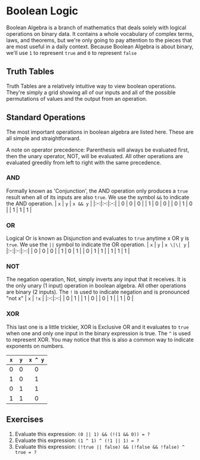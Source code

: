 # Boolean Logic

Boolean Algebra is a branch of mathematics that deals solely with logical operations on binary data. It contains a whole vocabulary of complex terms, laws, and theorems, but we're only going to pay attention to the pieces that are most useful in a daily context. Because Boolean Algebra is about binary, we'll use `1` to represent `true` and `0` to represent `false`

## Truth Tables

Truth Tables are a relatively intuitive way to view boolean operations. They're simply a grid showing all of our inputs and all of the possible permutations of values and the output from an operation.

## Standard Operations
The most important operations in boolean algebra are listed here. These are all simple and straightforward.

A note on operator precedence: Parenthesis will always be evaluated first, then the unary operator, NOT, will be evaluated. All other operations are evaluated greedily from left to right with the same precedence.

### AND
Formally known as 'Conjunction', the AND operation only produces a `true` result when all of its inputs are also `true`. We use the symbol `&&` to indicate the AND operation.
| `x` | `y` | `x && y` |
|:-:|:-:|:-:|
| 0 | 0 |  0 |
| 1 | 0 |  0 |
| 0 | 1 |  0 |
| 1 | 1 |  1 |

### OR
Logical Or is known as Disjunction and evaluates to `true` anytime x OR y is `true`. We use the `||` symbol to indicate the OR operation.
| `x` | `y` | `x \|\| y` |
|:-:|:-:|:-:|
| 0 | 0 |  0 |
| 1 | 0 |  1 |
| 0 | 1 |  1 |
| 1 | 1 |  1 |

### NOT
The negation operation, Not, simply inverts any input that it receives. It is the only unary (1 input) operation in boolean algebra. All other operations are binary (2 inputs). The `!` is used to indicate negation and is pronounced "not x"
| `x` | `!x` |
|:-:|:-:|
| 0 |  1 |
| 1 |  0 |
| 0 |  1 |
| 1 |  0 |

### XOR
This last one is a little trickier, XOR is Exclusive OR and it evaluates to `true` when one and only one input in the binary expression is true. The `^` is used to represent XOR. You may notice that this is also a common way to indicate exponents on numbers.

| `x` | `y` | `x ^ y` |
|:-:|:-:|:-:|
| 0 | 0 |  0 |
| 1 | 0 |  1 |
| 0 | 1 |  1 |
| 1 | 1 |  0 |

## Exercises
1. Evaluate this expression: `(0 || 1) && (!(1 && 0)) = ?`
2. Evaluate this expression: `(1 ^ 1) ^ (!1 || 1) = ?`
3. Evaluate this expression: `(!true || false) && (!false && !false) ^ true = ?`